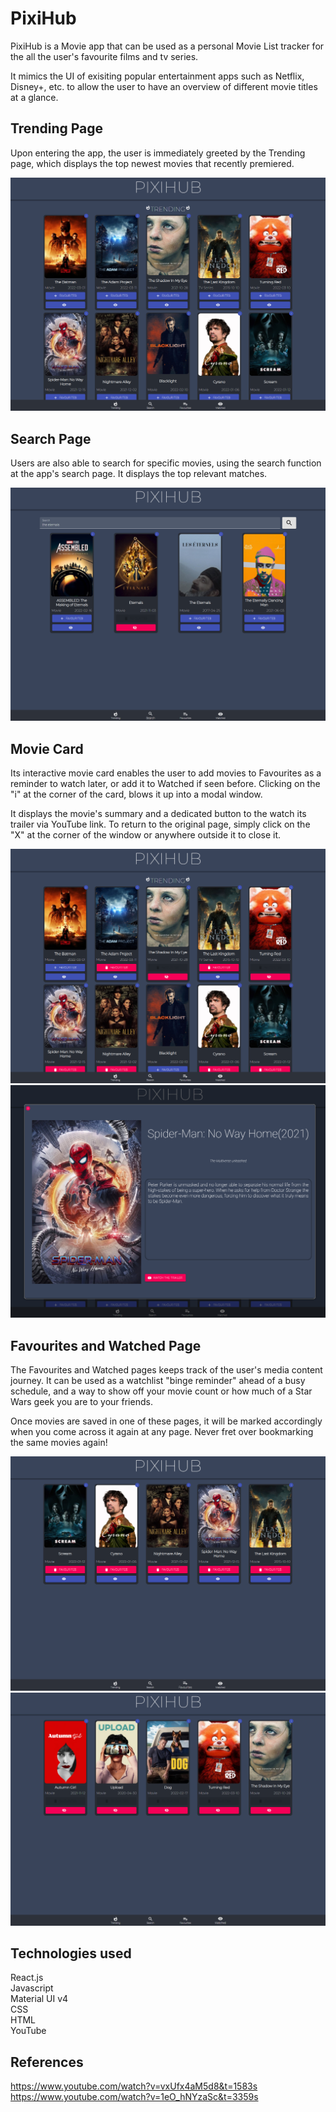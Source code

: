 # PixiHub

PixiHub is a Movie app that can be used as a personal Movie List tracker for the all the user's favourite films and tv series. 

It mimics the UI of exisiting popular entertainment apps such as Netflix, Disney+, etc. to allow the user to have an overview of different movie titles at a glance. 



## Trending Page
Upon entering the app, the user is immediately greeted by the Trending page, which displays the top newest movies that recently premiered.

![CHEESE!](readmeimages/trending.PNG)

## Search Page
Users are also able to search for specific movies, using the search function at the app's search page. It displays the top relevant matches.

![CHEESE!](readmeimages/search.PNG)

## Movie Card
Its interactive movie card enables the user to add movies to Favourites as a reminder to watch later, or add it to Watched if seen before. Clicking on the "i" at the corner of the card, blows it up into a modal window. 
<br />

It displays the movie's summary and a dedicated button to the watch its trailer via YouTube link. To return to the original page, simply click on the "X" at the corner of the window or anywhere outside it to close it.

![CHEESE!](readmeimages/favwatchedbutton.PNG)
![CHEESE!](readmeimages/modal.PNG)

## Favourites and Watched Page
The Favourites and Watched pages keeps track of the user's media content journey. It can be used as a watchlist "binge reminder" ahead of a busy schedule, and a way to show off your movie count or how much of a Star Wars geek you are to your friends.
<br />

Once movies are saved in one of these pages, it will be marked accordingly when you come across it again at any page. Never fret over bookmarking the same movies again!   
 
![CHEESE!](readmeimages/watchlist.PNG)
![CHEESE!](readmeimages/watched.PNG)

## Technologies used
React.js <br />
Javascript <br />
Material UI v4 <br />
CSS <br />
HTML <br />
YouTube <br />

## References
https://www.youtube.com/watch?v=vxUfx4aM5d8&t=1583s <br />
https://www.youtube.com/watch?v=1eO_hNYzaSc&t=3359s

